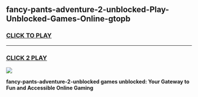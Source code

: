 
## fancy-pants-adventure-2-unblocked-Play-Unblocked-Games-Online-gtopb
<h3>
<a href="https://premium76.site?title=fancy-pants-adventure-2-unblocked&ref=25A">CLICK TO PLAY</a></h3>
<hr>

<h3>
<a href="https://premium76.site?title=fancy-pants-adventure-2-unblocked&ref=25A">CLICK 2 PLAY</a>
  
</h3>

<a href="https://premium76.site?title=fancy-pants-adventure-2-unblocked&ref=25A"><img src="https://clearcache.store/games.png"></a>


**fancy-pants-adventure-2-unblocked games unblocked: Your Gateway to Fun and Accessible Online Gaming**
